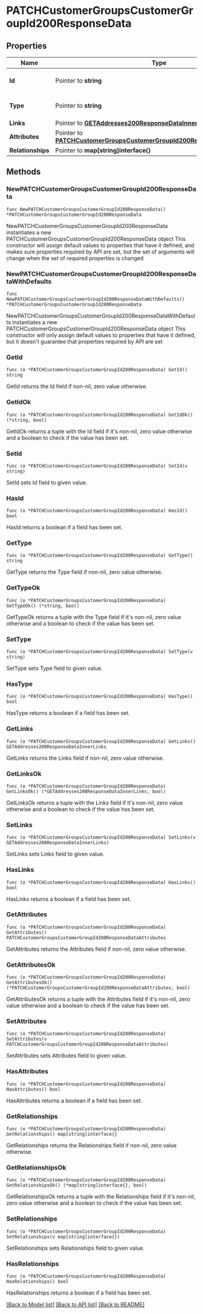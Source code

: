 # PATCHCustomerGroupsCustomerGroupId200ResponseData

## Properties

Name | Type | Description | Notes
------------ | ------------- | ------------- | -------------
**Id** | Pointer to **string** | The resource&#39;s id | [optional] 
**Type** | Pointer to **string** | The resource&#39;s type | [optional] [default to "customer_groups"]
**Links** | Pointer to [**GETAddresses200ResponseDataInnerLinks**](GETAddresses200ResponseDataInnerLinks.md) |  | [optional] 
**Attributes** | Pointer to [**PATCHCustomerGroupsCustomerGroupId200ResponseDataAttributes**](PATCHCustomerGroupsCustomerGroupId200ResponseDataAttributes.md) |  | [optional] 
**Relationships** | Pointer to **map[string]interface{}** |  | [optional] 

## Methods

### NewPATCHCustomerGroupsCustomerGroupId200ResponseData

`func NewPATCHCustomerGroupsCustomerGroupId200ResponseData() *PATCHCustomerGroupsCustomerGroupId200ResponseData`

NewPATCHCustomerGroupsCustomerGroupId200ResponseData instantiates a new PATCHCustomerGroupsCustomerGroupId200ResponseData object
This constructor will assign default values to properties that have it defined,
and makes sure properties required by API are set, but the set of arguments
will change when the set of required properties is changed

### NewPATCHCustomerGroupsCustomerGroupId200ResponseDataWithDefaults

`func NewPATCHCustomerGroupsCustomerGroupId200ResponseDataWithDefaults() *PATCHCustomerGroupsCustomerGroupId200ResponseData`

NewPATCHCustomerGroupsCustomerGroupId200ResponseDataWithDefaults instantiates a new PATCHCustomerGroupsCustomerGroupId200ResponseData object
This constructor will only assign default values to properties that have it defined,
but it doesn't guarantee that properties required by API are set

### GetId

`func (o *PATCHCustomerGroupsCustomerGroupId200ResponseData) GetId() string`

GetId returns the Id field if non-nil, zero value otherwise.

### GetIdOk

`func (o *PATCHCustomerGroupsCustomerGroupId200ResponseData) GetIdOk() (*string, bool)`

GetIdOk returns a tuple with the Id field if it's non-nil, zero value otherwise
and a boolean to check if the value has been set.

### SetId

`func (o *PATCHCustomerGroupsCustomerGroupId200ResponseData) SetId(v string)`

SetId sets Id field to given value.

### HasId

`func (o *PATCHCustomerGroupsCustomerGroupId200ResponseData) HasId() bool`

HasId returns a boolean if a field has been set.

### GetType

`func (o *PATCHCustomerGroupsCustomerGroupId200ResponseData) GetType() string`

GetType returns the Type field if non-nil, zero value otherwise.

### GetTypeOk

`func (o *PATCHCustomerGroupsCustomerGroupId200ResponseData) GetTypeOk() (*string, bool)`

GetTypeOk returns a tuple with the Type field if it's non-nil, zero value otherwise
and a boolean to check if the value has been set.

### SetType

`func (o *PATCHCustomerGroupsCustomerGroupId200ResponseData) SetType(v string)`

SetType sets Type field to given value.

### HasType

`func (o *PATCHCustomerGroupsCustomerGroupId200ResponseData) HasType() bool`

HasType returns a boolean if a field has been set.

### GetLinks

`func (o *PATCHCustomerGroupsCustomerGroupId200ResponseData) GetLinks() GETAddresses200ResponseDataInnerLinks`

GetLinks returns the Links field if non-nil, zero value otherwise.

### GetLinksOk

`func (o *PATCHCustomerGroupsCustomerGroupId200ResponseData) GetLinksOk() (*GETAddresses200ResponseDataInnerLinks, bool)`

GetLinksOk returns a tuple with the Links field if it's non-nil, zero value otherwise
and a boolean to check if the value has been set.

### SetLinks

`func (o *PATCHCustomerGroupsCustomerGroupId200ResponseData) SetLinks(v GETAddresses200ResponseDataInnerLinks)`

SetLinks sets Links field to given value.

### HasLinks

`func (o *PATCHCustomerGroupsCustomerGroupId200ResponseData) HasLinks() bool`

HasLinks returns a boolean if a field has been set.

### GetAttributes

`func (o *PATCHCustomerGroupsCustomerGroupId200ResponseData) GetAttributes() PATCHCustomerGroupsCustomerGroupId200ResponseDataAttributes`

GetAttributes returns the Attributes field if non-nil, zero value otherwise.

### GetAttributesOk

`func (o *PATCHCustomerGroupsCustomerGroupId200ResponseData) GetAttributesOk() (*PATCHCustomerGroupsCustomerGroupId200ResponseDataAttributes, bool)`

GetAttributesOk returns a tuple with the Attributes field if it's non-nil, zero value otherwise
and a boolean to check if the value has been set.

### SetAttributes

`func (o *PATCHCustomerGroupsCustomerGroupId200ResponseData) SetAttributes(v PATCHCustomerGroupsCustomerGroupId200ResponseDataAttributes)`

SetAttributes sets Attributes field to given value.

### HasAttributes

`func (o *PATCHCustomerGroupsCustomerGroupId200ResponseData) HasAttributes() bool`

HasAttributes returns a boolean if a field has been set.

### GetRelationships

`func (o *PATCHCustomerGroupsCustomerGroupId200ResponseData) GetRelationships() map[string]interface{}`

GetRelationships returns the Relationships field if non-nil, zero value otherwise.

### GetRelationshipsOk

`func (o *PATCHCustomerGroupsCustomerGroupId200ResponseData) GetRelationshipsOk() (*map[string]interface{}, bool)`

GetRelationshipsOk returns a tuple with the Relationships field if it's non-nil, zero value otherwise
and a boolean to check if the value has been set.

### SetRelationships

`func (o *PATCHCustomerGroupsCustomerGroupId200ResponseData) SetRelationships(v map[string]interface{})`

SetRelationships sets Relationships field to given value.

### HasRelationships

`func (o *PATCHCustomerGroupsCustomerGroupId200ResponseData) HasRelationships() bool`

HasRelationships returns a boolean if a field has been set.


[[Back to Model list]](../README.md#documentation-for-models) [[Back to API list]](../README.md#documentation-for-api-endpoints) [[Back to README]](../README.md)


